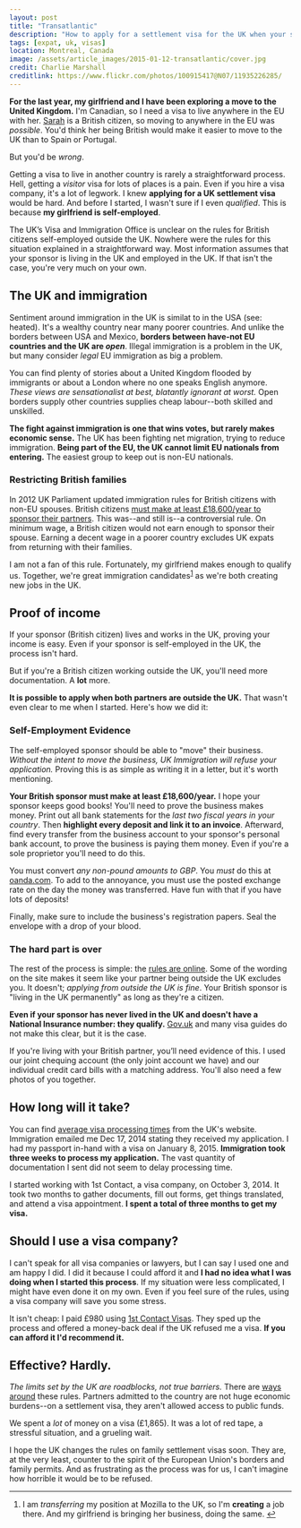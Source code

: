 ```yaml
---
layout: post
title: "Transatlantic"
description: "How to apply for a settlement visa for the UK when your sponsor is self-employed outside the UK."
tags: [expat, uk, visas]
location: Montreal, Canada
image: /assets/article_images/2015-01-12-transatlantic/cover.jpg
credit: Charlie Marshall
creditlink: https://www.flickr.com/photos/100915417@N07/11935226285/
---
```


**For the last year, my girlfriend and I have been exploring a move to the United Kingdom.** I'm Canadian, so I need a visa to live anywhere in the EU with her. [Sarah][] is a British citizen, so moving to anywhere in the EU was _possible_. You'd think her being British would make it easier to move to the UK than to Spain or Portugal.

But you'd be _wrong_.

Getting a visa to live in another country is rarely a straightforward process. Hell, getting a _visitor_ visa for lots of places is a pain. Even if you hire a visa company, it's a lot of legwork. I knew **applying for a UK settlement visa** would be hard. And before I started, I wasn't sure if I even _qualified_. This is because **my girlfriend is self-employed**.

The UK’s Visa and Immigration Office is unclear on the rules for British citizens self-employed outside the UK. Nowhere were the rules for this situation explained in a straightforward way. Most information assumes that your sponsor is living in the UK and employed in the UK. If that isn't the case, you're very much on your own.

[Sarah]: http://triggersandsparks.com/

## The UK and immigration

Sentiment around immigration in the UK is similat to in the USA (see: heated). It's a wealthy country near many poorer countries. And unlike the borders between USA and Mexico, **borders between have-not EU countries and the UK are _open_**. Illegal immigration is a problem in the UK, but many consider *legal* EU immigration as big a problem.

You can find plenty of stories about a United Kingdom flooded by immigrants or about a London where no one speaks English anymore. _These views are sensationalist at best, blatantly ignorant at worst._ Open borders supply other countries supplies cheap labour--both skilled and unskilled.

**The fight against immigration is one that wins votes, but rarely makes economic sense.**  The UK has been fighting net migration, trying to reduce immigration. **Being part of the EU, the UK cannot limit EU nationals from entering.** The easiest group to keep out is non-EU nationals.

### Restricting British families

In 2012 UK Parliament updated immigration rules for British citizens with non-EU spouses. British citizens [must make at least £18,600/year to sponsor their partners](http://www.theguardian.com/law/2014/jul/11/appeal-court-18600-foreign-spouse-uk). This was--and still is--a controversial rule. On minimum wage, a British citizen would not earn enough to sponsor their spouse. Earning a decent wage in a poorer country excludes UK expats from returning with their families.

<span id="r-1"></span>
I am not a fan of this rule. Fortunately, my girlfriend makes enough to qualify us. Together, we're great immigration candidates<sup>[1](#footnote-1)</sup> as we're both creating new jobs in the UK.

## Proof of income

If your sponsor (British citizen) lives and works in the UK, proving your income is easy. Even if your sponsor is self-employed in the UK, the process isn't hard.

But if you're a British citizen working outside the UK, you'll need more documentation. A **lot** more.

**It is possible to apply when both partners are outside the UK.** That wasn't even clear to me when I started. Here's how we did it:

### Self-Employment Evidence

The self-employed sponsor should be able to "move" their business. _Without the intent to move the business, UK Immigration will refuse your application._ Proving this is as simple as writing it in a letter, but it's worth mentioning.

**Your British sponsor must make at least £18,600/year.** I hope your sponsor keeps good books! You'll need to prove the business makes money. Print out all bank statements for the *last two fiscal years in your country*. Then **highlight every deposit and link it to an invoice**. Afterward, find every transfer from the business account to your sponsor's personal bank account, to prove the business is paying them money. Even if you're a sole proprietor you'll need to do this.

You must convert _any non-pound amounts to GBP_. You _must_ do this at [oanda.com](http://www.oanda.com/currency/converter/). To add to the annoyance, you must use the posted exchange rate on the day the money was transferred. Have fun with that if you have lots of deposits!

Finally, make sure to include the business's registration papers. Seal the envelope with a drop of your blood.

### The hard part is over

The rest of the process is simple: the [rules are online][rules]. Some of the wording on the site makes it seem like your partner being outside the UK excludes you. It doesn't; _applying from outside the UK is fine_. Your British sponsor is "living in the UK permanently" as long as they're a citizen. 

**Even if your sponsor has never lived in the UK and doesn't have a National Insurance number: they qualify.** [Gov.uk][rules] and many visa guides do not make this clear, but it is the case. 

If you're living with your British partner, you’ll need evidence of this. I used our joint chequing account (the only joint account we have) and our individual credit card bills with a matching address. You'll also need a few photos of you together.

[rules]: https://www.gov.uk/join-family-in-uk

## How long will it take?

You can find [average visa processing times](https://visa-processingtimes.homeoffice.gov.uk/) from the UK's website. Immigration emailed me Dec 17, 2014 stating they received my application. I had my passport in-hand with a visa on January 8, 2015. **Immigration took three weeks to process my application.** The vast quantity of documentation I sent did not seem to delay processing time. 

I started working with 1st Contact, a visa company, on October 3, 2014. It took two months to gather documents, fill out forms, get things translated, and attend a visa appointment. **I spent a total of three months to get my visa.** 

## Should I use a visa company?

I can't speak for all visa companies or lawyers, but I can say I used one and am happy I did. I did it because I could afford it and **I had no idea what I was doing when I started this process**. If my situation were less complicated, I might have even done it on my own. Even if you feel sure of the rules, using a visa company will save you some stress. 

It isn't cheap: I paid £980 using [1st Contact Visas](http://www.1stcontactvisas.com/united-kingdom/spousal-partner-visa.aspx). They sped up the process and offered a money-back deal if the UK refused me a visa. **If you can afford it I'd recommend it.** 

## Effective? Hardly.

_The limits set by the UK are roadblocks, not true barriers._ There are [ways around](http://en.wikipedia.org/wiki/Surinder_Singh_route) these rules. Partners admitted to the country are not huge economic burdens--on a settlement visa, they aren't allowed access to public funds.

We spent a *lot* of money on a visa (£1,865). It was a lot of red tape, a stressful situation, and a grueling wait.

I hope the UK changes the rules on family settlement visas soon. They are, at the very least, counter to the spirit of the European Union's borders and family permits. And as frustrating as the process was for us, I can't imagine how horrible it would be to be refused.

---

<ol id="footnotes">
  <li id="footnote-1">I am <em>transferring</em> my position at Mozilla to the UK, so I'm <strong>creating</strong> a job there. And my girlfriend is bringing her business, doing the same. <a href="#r-1">↩</a></li>
</ol>
